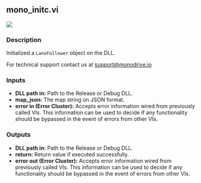 ## mono_initc.vi
<p class="img_container">
<img class="lg_img" src="https://github.com/monoDriveIO/documentation/raw/master/WikiPhotos/LV_client/shared_libraries/mono__initc.png" 
  />
</p>

### Description 
Initialized a `LaneFollower` object on the DLL.

For technical support contact us at support@monodrive.io

### Inputs
- **DLL path in:** Path to the Release or Debug DLL.
- **map_json:** The map string on JSON format.
- **error in (Error Cluster):** Accepts error information wired from previously called VIs. This information can be used to decide if any functionality should be bypassed in the event of errors from other VIs.


### Outputs
- **DLL path in:** Path to the Release or Debug DLL.
- **return:** Return value if executed successfully.
- **error out (Error Cluster):** Accepts error information wired from previously called VIs. This information can be used to decide if any functionality should be bypassed in the event of errors from other VIs.

<p>&nbsp;</p>
